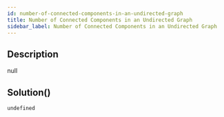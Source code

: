 ```yaml
---
id: number-of-connected-components-in-an-undirected-graph
title: Number of Connected Components in an Undirected Graph
sidebar_label: Number of Connected Components in an Undirected Graph
---
```

## Description
<div class="description">
null
</div>

## Solution()
```
undefined
```